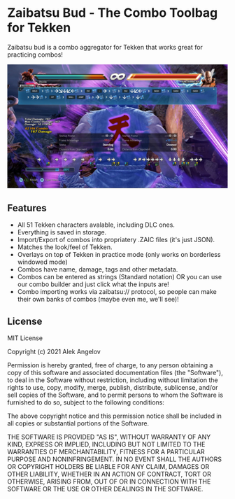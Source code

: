 # Zaibatsu Bud - The Combo Toolbag for Tekken

Zaibatsu bud is a combo aggregator for Tekken that works great for practicing combos!

![Akuma doing a sick ass combo](https://raw.githubusercontent.com/alekangelov/zaibatsu-bud_app/main/SCREENSHOT.jpg)

## Features

- All 51 Tekken characters avalable, including DLC ones.
- Everything is saved in storage.
- Import/Export of combos into propriatery .ZAIC files (it's just JSON).
- Matches the look/feel of Tekken.
- Overlays on top of Tekken in practice mode (only works on borderless windowed mode)
- Combos have name, damage, tags and other metadata.
- Combos can be entered as strings (Standard notation) OR you can use our combo builder and just click what the inputs are!
- Combo importing works via zaibatsu:// protocol, so people can make their own banks of combos (maybe even me, we'll see)!

## License

MIT License

Copyright (c) 2021 Alek Angelov

Permission is hereby granted, free of charge, to any person obtaining a copy
of this software and associated documentation files (the "Software"), to deal
in the Software without restriction, including without limitation the rights
to use, copy, modify, merge, publish, distribute, sublicense, and/or sell
copies of the Software, and to permit persons to whom the Software is
furnished to do so, subject to the following conditions:

The above copyright notice and this permission notice shall be included in all
copies or substantial portions of the Software.

THE SOFTWARE IS PROVIDED "AS IS", WITHOUT WARRANTY OF ANY KIND, EXPRESS OR
IMPLIED, INCLUDING BUT NOT LIMITED TO THE WARRANTIES OF MERCHANTABILITY,
FITNESS FOR A PARTICULAR PURPOSE AND NONINFRINGEMENT. IN NO EVENT SHALL THE
AUTHORS OR COPYRIGHT HOLDERS BE LIABLE FOR ANY CLAIM, DAMAGES OR OTHER
LIABILITY, WHETHER IN AN ACTION OF CONTRACT, TORT OR OTHERWISE, ARISING FROM,
OUT OF OR IN CONNECTION WITH THE SOFTWARE OR THE USE OR OTHER DEALINGS IN THE
SOFTWARE.
